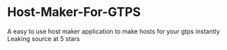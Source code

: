 # Host-Maker-For-GTPS
A easy to use host maker application to make hosts for your gtps instantly
Leaking source at 5 stars
